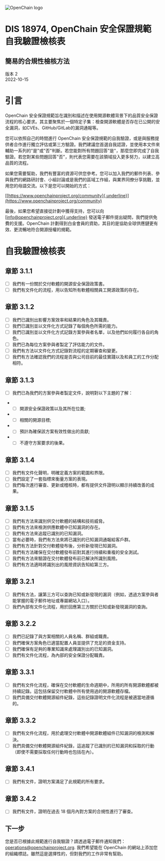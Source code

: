 ![](./media/image1.png "OpenChain logo")

# DIS 18974, OpenChain 安全保證規範自我驗證檢核表
## 簡易的合規性檢核方法

版本 2\
2022-10-15

# 引言

OpenChain 安全保證規範旨在識別和描述在使用開源軟體背景下的品質安全保證流程的核心要求。其主要聚焦於一個特定子集：檢查開源軟體是否存在已公開的安全漏洞，如CVEs、GitHub/GitLab的漏洞通報等。

您可以依照自己的時間進行 OpenChain 安全保證規範的自我驗證，或是與服務提供者合作進行獨立評估或第三方驗證。我們建議您首選自我認證，並使用本文件來輔助一系列的"是"或"否"判斷。若您能對所有問題回答"是"，那麼您即完成了自我驗證。若您對某些問題回答"否"，則代表您需要在該領域投入更多努力，以建立高品質的流程。

如果您需要幫助，我們有豐富的資源可供您參考。您可以加入我們的郵件列表、參與我們的網路研討會、小組討論或是我們的區域工作組，與業界同僚分享挑戰，並用您的母語交流。以下是您可以開始的方式：

[[https://www.openchainproject.org/community]{.underline}](https://www.openchainproject.org/community)

最後，如果您希望直接從計劃中獲得支持，您可以向
[[info@openchainproject.org]{.underline}](mailto:info@openchainproject.org)
發送電子郵件提出疑問，我們提供免費的支援。OpenChain 計劃得到白金會員的資助，其目的是協助全球供應鏈更有效、更流暢地符合開源授權的規範。

# 自我驗證檢核表

## 章節 3.1.1

- [ ] 我們有一份關於交付軟體的開源安全保證政策書。
- [ ] 我們有文件化的流程，用以告知所有軟體相關員工開源政策的存在。

## 章節 3.1.2

- [ ] 我們已識別出影響方案效率和結果的角色及其職責。
- [ ] 我們已識別並以文件化方式記錄了每個角色所需的能力。
- [ ] 我們已識別並以文件化方式記錄方案參與者名單，以及他們如何履行各自的角色。
- [ ] 我們已為每位方案參與者製定了評估能力的文件。
- [ ] 我們有方法以文件化方式記錄對流程的定期審查和變更。
- [ ] 我們有方法確認我們的流程是否與公司目前的最佳實踐以及和員工的工作分配相符。

## 章節 3.1.3

- [ ] 我們已為我們的方案參與者製定文件，說明對以下主題的了解：

- - [ ] 開源安全保證政策以及其所在位置;
- - [ ] 相關的開源目標;
- - [ ] 預計為確保該方案有效性做出的貢獻;
- - [ ] 不遵守方案要求的後果。

## 章節 3.1.4

- [ ] 我們有文件化聲明，明確定義方案的範圍和界限。
- [ ] 我們設定了一套指標來衡量方案的表現。
- [ ] 我們每次進行審查、更新或稽核時，都有提供文件證明以顯示持續改善的成果。

## 章節 3.1.5

- [ ] 我們有方法來識別供交付軟體的結構和技術威脅。
- [ ] 我們有方法來檢測供應軟體中已知漏洞的存在。
- [ ] 我們有方法來追蹤已識別的已知漏洞。
- [ ] 當有必要時，我們有方法來將已識別的已知漏洞通報給客戶群。
- [ ] 我們有方法針對交付軟體發布後，分析新發現已知漏洞。
- [ ] 我們有方法確保在交付軟體發布前對其進行持續和重複的安全測試。
- [ ] 我們有方法來驗證在交付軟體發布前已解決所識別風險。
- [ ] 我們有方法適時將識別出的風險資訊告知給第三方。

## 章節 3.2.1

- [ ] 我們有方法，讓第三方可以查詢已知或新發現的漏洞（例如，透過方案參與者能掌握的電子郵件地址或專屬網站入口）。
- [ ] 我們內部有文件化流程，用於回應第三方關於已知或新發現漏洞的查詢。

## 章節 3.2.2

- [ ] 我們已記錄了與方案相關的人員名稱、群組或職責。
- [ ] 我們確保方案角色已適當配置人員並提供了充足的資金支持。
- [ ] 我們確保有足夠的專業知識來處理識別出的已知漏洞。
- [ ] 我們有文件化流程，為內部的安全保證分配職責。

## 章節 3.3.1

- [ ] 我們有文件化流程，確保在交付軟體的生命週期中，所用的所有開源軟體都被持續記錄。這包括保留交付軟體中所有使用過的開源軟體存檔。
- [ ] 我們具備交付軟體開源組件紀錄，這些記錄證明文件化流程是被適當地遵循的。

## 章節 3.3.2

- [ ] 我們有文件化流程，用於處理交付軟體中開源軟體組件已知漏洞的檢測和解決。
- [ ] 我們具備交付軟體開源組件紀錄，這追蹤了已識別的已知漏洞和採取的行動（即使不需要採取任何行動時也包括在內）。

## 章節 3.4.1

- [ ] 我們有文件，證明方案滿足了此規範的所有要求。

## 章節 3.4.2

- [ ] 我們有文件，證明在過去 18 個月內對方案的合規性進行了審查。

## 下一步

您是否已根據此規範進行自我驗證？請透過電子郵件通知我們： [operations@openchainproject.org](mailto:operations@openchainproject.org). 我們希望能在 OpenChain 的網站上添加您的組織標誌。雖然這是選擇性的，但對我們的工作非常有幫助。
